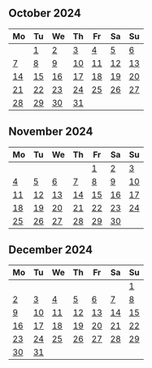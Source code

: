 ##
<!--LupinCalendarBegins--><div class="logseq-tools-calendar"><h2>October 2024</h2><table><thead><tr><th>Mo</th><th>Tu</th><th>We</th><th>Th</th><th>Fr</th><th>Sa</th><th>Su</th></tr></thead><tbody><tr><td></td><td><a data-ref="Oct 1st, 2024" href="#/page/Oct 1st, 2024" class="page-ref outofmonth">1</a></td><td><a data-ref="Oct 2nd, 2024" href="#/page/Oct 2nd, 2024" class="page-ref outofmonth">2</a></td><td><a data-ref="Oct 3rd, 2024" href="#/page/Oct 3rd, 2024" class="page-ref outofmonth">3</a></td><td><a data-ref="Oct 4th, 2024" href="#/page/Oct 4th, 2024" class="page-ref outofmonth">4</a></td><td><a data-ref="Oct 5th, 2024" href="#/page/Oct 5th, 2024" class="page-ref outofmonth">5</a></td><td><a data-ref="Oct 6th, 2024" href="#/page/Oct 6th, 2024" class="page-ref outofmonth">6</a></td></tr><tr><td><a data-ref="Oct 7th, 2024" href="#/page/Oct 7th, 2024" class="page-ref outofmonth">7</a></td><td><a data-ref="Oct 8th, 2024" href="#/page/Oct 8th, 2024" class="page-ref outofmonth">8</a></td><td><a data-ref="Oct 9th, 2024" href="#/page/Oct 9th, 2024" class="page-ref outofmonth">9</a></td><td><a data-ref="Oct 10th, 2024" href="#/page/Oct 10th, 2024" class="page-ref outofmonth">10</a></td><td><a data-ref="Oct 11th, 2024" href="#/page/Oct 11th, 2024" class="page-ref outofmonth">11</a></td><td><a data-ref="Oct 12th, 2024" href="#/page/Oct 12th, 2024" class="page-ref outofmonth">12</a></td><td><a data-ref="Oct 13th, 2024" href="#/page/Oct 13th, 2024" class="page-ref outofmonth">13</a></td></tr><tr><td><a data-ref="Oct 14th, 2024" href="#/page/Oct 14th, 2024" class="page-ref outofmonth">14</a></td><td><a data-ref="Oct 15th, 2024" href="#/page/Oct 15th, 2024" class="page-ref outofmonth">15</a></td><td><a data-ref="Oct 16th, 2024" href="#/page/Oct 16th, 2024" class="page-ref outofmonth">16</a></td><td><a data-ref="Oct 17th, 2024" href="#/page/Oct 17th, 2024" class="page-ref outofmonth">17</a></td><td><a data-ref="Oct 18th, 2024" href="#/page/Oct 18th, 2024" class="page-ref outofmonth">18</a></td><td><a data-ref="Oct 19th, 2024" href="#/page/Oct 19th, 2024" class="page-ref outofmonth">19</a></td><td><a data-ref="Oct 20th, 2024" href="#/page/Oct 20th, 2024" class="page-ref outofmonth">20</a></td></tr><tr><td><a data-ref="Oct 21st, 2024" href="#/page/Oct 21st, 2024" class="page-ref outofmonth">21</a></td><td><a data-ref="Oct 22nd, 2024" href="#/page/Oct 22nd, 2024" class="page-ref outofmonth">22</a></td><td><a data-ref="Oct 23rd, 2024" href="#/page/Oct 23rd, 2024" class="page-ref outofmonth">23</a></td><td><a data-ref="Oct 24th, 2024" href="#/page/Oct 24th, 2024" class="page-ref outofmonth">24</a></td><td><a data-ref="Oct 25th, 2024" href="#/page/Oct 25th, 2024" class="page-ref outofmonth">25</a></td><td><a data-ref="Oct 26th, 2024" href="#/page/Oct 26th, 2024" class="page-ref outofmonth">26</a></td><td><a data-ref="Oct 27th, 2024" href="#/page/Oct 27th, 2024" class="page-ref outofmonth">27</a></td></tr><tr><td><a data-ref="Oct 28th, 2024" href="#/page/Oct 28th, 2024" class="page-ref outofmonth">28</a></td><td><a data-ref="Oct 29th, 2024" href="#/page/Oct 29th, 2024" class="page-ref outofmonth">29</a></td><td><a data-ref="Oct 30th, 2024" href="#/page/Oct 30th, 2024" class="page-ref outofmonth">30</a></td><td><a data-ref="Oct 31st, 2024" href="#/page/Oct 31st, 2024" class="page-ref outofmonth">31</a></td><td></td><td></td><td></td></tr></tbody></table></div><!--LupinCalendarEnds-->
##
<!--LupinCalendarBegins--><div class="logseq-tools-calendar"><h2>November 2024</h2><table><thead><tr><th>Mo</th><th>Tu</th><th>We</th><th>Th</th><th>Fr</th><th>Sa</th><th>Su</th></tr></thead><tbody><tr><td></td><td></td><td></td><td></td><td><a data-ref="Nov 1st, 2024" href="#/page/Nov 1st, 2024" class="page-ref">1</a></td><td><a data-ref="Nov 2nd, 2024" href="#/page/Nov 2nd, 2024" class="page-ref">2</a></td><td><a data-ref="Nov 3rd, 2024" href="#/page/Nov 3rd, 2024" class="page-ref">3</a></td></tr><tr><td><a data-ref="Nov 4th, 2024" href="#/page/Nov 4th, 2024" class="page-ref">4</a></td><td><a data-ref="Nov 5th, 2024" href="#/page/Nov 5th, 2024" class="page-ref">5</a></td><td><a data-ref="Nov 6th, 2024" href="#/page/Nov 6th, 2024" class="page-ref">6</a></td><td><a data-ref="Nov 7th, 2024" href="#/page/Nov 7th, 2024" class="page-ref">7</a></td><td><a data-ref="Nov 8th, 2024" href="#/page/Nov 8th, 2024" class="page-ref">8</a></td><td><a data-ref="Nov 9th, 2024" href="#/page/Nov 9th, 2024" class="page-ref">9</a></td><td><a data-ref="Nov 10th, 2024" href="#/page/Nov 10th, 2024" class="page-ref">10</a></td></tr><tr><td><a data-ref="Nov 11th, 2024" href="#/page/Nov 11th, 2024" class="page-ref">11</a></td><td><a data-ref="Nov 12th, 2024" href="#/page/Nov 12th, 2024" class="page-ref">12</a></td><td><a data-ref="Nov 13th, 2024" href="#/page/Nov 13th, 2024" class="page-ref">13</a></td><td><a data-ref="Nov 14th, 2024" href="#/page/Nov 14th, 2024" class="page-ref">14</a></td><td><a data-ref="Nov 15th, 2024" href="#/page/Nov 15th, 2024" class="page-ref">15</a></td><td><a data-ref="Nov 16th, 2024" href="#/page/Nov 16th, 2024" class="page-ref">16</a></td><td><a data-ref="Nov 17th, 2024" href="#/page/Nov 17th, 2024" class="page-ref">17</a></td></tr><tr><td><a data-ref="Nov 18th, 2024" href="#/page/Nov 18th, 2024" class="page-ref">18</a></td><td><a data-ref="Nov 19th, 2024" href="#/page/Nov 19th, 2024" class="page-ref">19</a></td><td><a data-ref="Nov 20th, 2024" href="#/page/Nov 20th, 2024" class="page-ref">20</a></td><td><a data-ref="Nov 21st, 2024" href="#/page/Nov 21st, 2024" class="page-ref">21</a></td><td><a data-ref="Nov 22nd, 2024" href="#/page/Nov 22nd, 2024" class="page-ref">22</a></td><td><a data-ref="Nov 23rd, 2024" href="#/page/Nov 23rd, 2024" class="page-ref">23</a></td><td><a data-ref="Nov 24th, 2024" href="#/page/Nov 24th, 2024" class="page-ref">24</a></td></tr><tr><td><a data-ref="Nov 25th, 2024" href="#/page/Nov 25th, 2024" class="page-ref">25</a></td><td><a data-ref="Nov 26th, 2024" href="#/page/Nov 26th, 2024" class="page-ref">26</a></td><td><a data-ref="Nov 27th, 2024" href="#/page/Nov 27th, 2024" class="page-refpage-ref page-exists">27</a></td><td><a data-ref="Nov 28th, 2024" href="#/page/Nov 28th, 2024" class="page-ref">28</a></td><td><a data-ref="Nov 29th, 2024" href="#/page/Nov 29th, 2024" class="page-ref today">29</a></td><td><a data-ref="Nov 30th, 2024" href="#/page/Nov 30th, 2024" class="page-ref">30</a></td><td></td></tr></tbody></table></div><!--LupinCalendarEnds-->
##
<!--LupinCalendarBegins--><div class="logseq-tools-calendar"><h2>December 2024</h2><table><thead><tr><th>Mo</th><th>Tu</th><th>We</th><th>Th</th><th>Fr</th><th>Sa</th><th>Su</th></tr></thead><tbody><tr><td></td><td></td><td></td><td></td><td></td><td></td><td><a data-ref="Dec 1st, 2024" href="#/page/Dec 1st, 2024" class="page-ref outofmonth">1</a></td></tr><tr><td><a data-ref="Dec 2nd, 2024" href="#/page/Dec 2nd, 2024" class="page-ref outofmonth">2</a></td><td><a data-ref="Dec 3rd, 2024" href="#/page/Dec 3rd, 2024" class="page-ref outofmonth">3</a></td><td><a data-ref="Dec 4th, 2024" href="#/page/Dec 4th, 2024" class="page-ref outofmonth">4</a></td><td><a data-ref="Dec 5th, 2024" href="#/page/Dec 5th, 2024" class="page-ref outofmonth">5</a></td><td><a data-ref="Dec 6th, 2024" href="#/page/Dec 6th, 2024" class="page-ref outofmonth">6</a></td><td><a data-ref="Dec 7th, 2024" href="#/page/Dec 7th, 2024" class="page-ref outofmonth">7</a></td><td><a data-ref="Dec 8th, 2024" href="#/page/Dec 8th, 2024" class="page-ref outofmonth">8</a></td></tr><tr><td><a data-ref="Dec 9th, 2024" href="#/page/Dec 9th, 2024" class="page-ref outofmonth">9</a></td><td><a data-ref="Dec 10th, 2024" href="#/page/Dec 10th, 2024" class="page-ref outofmonth">10</a></td><td><a data-ref="Dec 11th, 2024" href="#/page/Dec 11th, 2024" class="page-ref outofmonth">11</a></td><td><a data-ref="Dec 12th, 2024" href="#/page/Dec 12th, 2024" class="page-ref outofmonth">12</a></td><td><a data-ref="Dec 13th, 2024" href="#/page/Dec 13th, 2024" class="page-ref outofmonth">13</a></td><td><a data-ref="Dec 14th, 2024" href="#/page/Dec 14th, 2024" class="page-ref outofmonth">14</a></td><td><a data-ref="Dec 15th, 2024" href="#/page/Dec 15th, 2024" class="page-ref outofmonth">15</a></td></tr><tr><td><a data-ref="Dec 16th, 2024" href="#/page/Dec 16th, 2024" class="page-ref outofmonth">16</a></td><td><a data-ref="Dec 17th, 2024" href="#/page/Dec 17th, 2024" class="page-ref outofmonth">17</a></td><td><a data-ref="Dec 18th, 2024" href="#/page/Dec 18th, 2024" class="page-ref outofmonth">18</a></td><td><a data-ref="Dec 19th, 2024" href="#/page/Dec 19th, 2024" class="page-ref outofmonth">19</a></td><td><a data-ref="Dec 20th, 2024" href="#/page/Dec 20th, 2024" class="page-ref outofmonth">20</a></td><td><a data-ref="Dec 21st, 2024" href="#/page/Dec 21st, 2024" class="page-ref outofmonth">21</a></td><td><a data-ref="Dec 22nd, 2024" href="#/page/Dec 22nd, 2024" class="page-ref outofmonth">22</a></td></tr><tr><td><a data-ref="Dec 23rd, 2024" href="#/page/Dec 23rd, 2024" class="page-ref outofmonth">23</a></td><td><a data-ref="Dec 24th, 2024" href="#/page/Dec 24th, 2024" class="page-ref outofmonth">24</a></td><td><a data-ref="Dec 25th, 2024" href="#/page/Dec 25th, 2024" class="page-ref outofmonth">25</a></td><td><a data-ref="Dec 26th, 2024" href="#/page/Dec 26th, 2024" class="page-ref outofmonth">26</a></td><td><a data-ref="Dec 27th, 2024" href="#/page/Dec 27th, 2024" class="page-ref outofmonth">27</a></td><td><a data-ref="Dec 28th, 2024" href="#/page/Dec 28th, 2024" class="page-ref outofmonth">28</a></td><td><a data-ref="Dec 29th, 2024" href="#/page/Dec 29th, 2024" class="page-ref outofmonth">29</a></td></tr><tr><td><a data-ref="Dec 30th, 2024" href="#/page/Dec 30th, 2024" class="page-ref outofmonth">30</a></td><td><a data-ref="Dec 31st, 2024" href="#/page/Dec 31st, 2024" class="page-ref outofmonth">31</a></td><td></td><td></td><td></td><td></td><td></td></tr></tbody></table></div><!--LupinCalendarEnds-->
